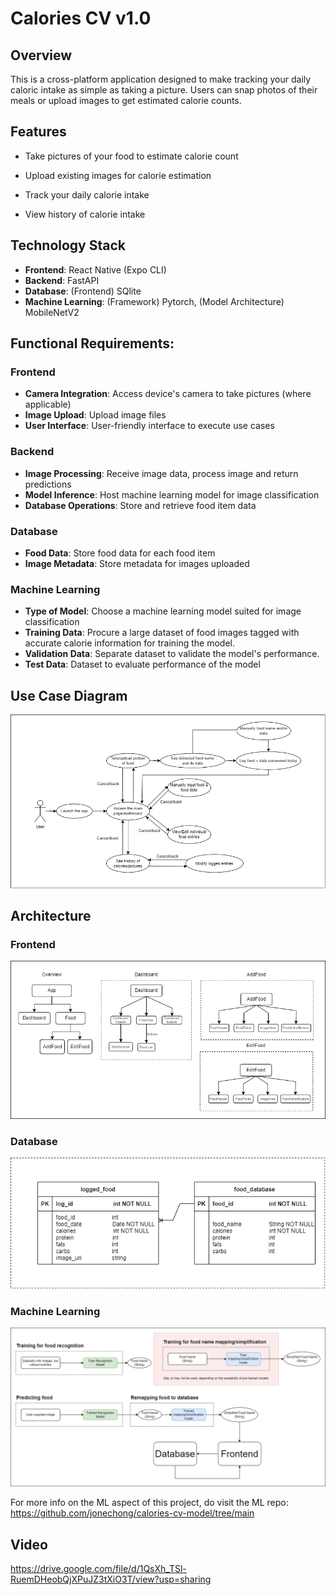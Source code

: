 # Calories CV v1.0
## Overview
This is a cross-platform application designed to make tracking your daily caloric intake as simple as taking a picture. Users can snap photos of their meals or upload images to get estimated calorie counts.

## Features
* Take pictures of your food to estimate calorie count

* Upload existing images for calorie estimation

* Track your daily calorie intake

* View history of calorie intake

## Technology Stack
* **Frontend**: React Native (Expo CLI)
* **Backend**: FastAPI
* **Database**: (Frontend) SQlite
* **Machine Learning**: (Framework) Pytorch, (Model Architecture) MobileNetV2

## Functional Requirements:
### Frontend
* **Camera Integration**: Access device's camera to take pictures (where applicable)
* **Image Upload**: Upload image files
* **User Interface**: User-friendly interface to execute use cases

### Backend
* **Image Processing**: Receive image data, process image and return predictions
* **Model Inference**: Host machine learning model for image classification
* **Database Operations**: Store and retrieve food item data

### Database
* **Food Data**: Store food data for each food item
* **Image Metadata**: Store metadata for images uploaded

### Machine Learning
* **Type of Model**: Choose a machine learning model suited for image classification
* **Training Data**: Procure a large dataset of food images tagged with accurate calorie information for training the model.
* **Validation Data**: Separate dataset to validate the model's performance.
* **Test Data**: Dataset to evaluate performance of the model

## Use Case Diagram
![Use Case Diagram](./diagrams/v1.0/Use%20Case%20Diagram.png)

## Architecture
### Frontend
![Component_Hierarchy_Diagram](./diagrams/v1.0/Component%20Hierarchy%20Diagram.png)
### Database
![Database Schema](./diagrams/v1.0/Database%20Schema.png)
### Machine Learning
![ML Pipeline](./diagrams/v1.0/ML%20Pipeline.png)

For more info on the ML aspect of this project, do visit the ML repo: https://github.com/jonechong/calories-cv-model/tree/main

## Video

https://drive.google.com/file/d/1QsXh_TSl-RuemDHeobQjXPuJZ3tXiO3T/view?usp=sharing

  
